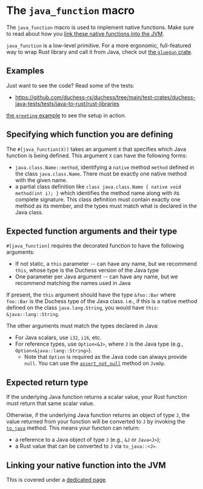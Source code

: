 # The `java_function` macro

The `java_function` macro is used to implement native functions. Make sure to read about how you [link these native functions into the JVM](./linking_native_functions.md). 

`java_function` is a low-level primitive. For a more ergonomic, full-featured way to wrap Rust library and call it from Java,
check out [the `gluegun` crate](gluegun).

[gluegun]: https://gluegun-rs.github.io/gluegun/

## Examples

Just want to see the code? Read some of the tests:

* https://github.com/duchess-rs/duchess/tree/main/test-crates/duchess-java-tests/tests/java-to-rust/rust-libraries

[the `greeting` example](https://github.com/duchess-rs/duchess/blob/main/test-crates/duchess-java-tests/tests/ui/examples/greeting.rs) to see the setup in action.

## Specifying which function you are defining

The `#[java_function(X)]` takes an argument `X` that specifies which Java function is being defined.
This argument `X` can have the following forms:

* `java.class.Name::method`, identifying a `native` method `method` defined in the class `java.class.Name`. There must be exactly one native method with the given name.
* a partial class definition like `class java.class.Name { native void method(int i); }` which identifies the method name along with its complete signature. This class definition must contain exactly one method as its member, and the types must match what is declared in the Java class.

## Expected function arguments and their type

`#[java_function]` requires the decorated function to have the following arguments:

* If not static, a `this` parameter -- can have any name, but we recommend `this`, whose type is the Duchess version of the Java type
* One parameter per Java argument -- can have any name, but we recommend matching the names used in Java

If present, the `this` argument should have the type `&foo::Bar` where `foo::Bar` is the Duchess type of the Java class. i.e., if this is a native method defined on the class `java.lang.String`, you would have `this: &java::lang::String`.

The other arguments must match the types declared in Java:

* For Java scalars, use `i32`, `i16`, etc.
* For reference types, use `Option<&J>`, where `J` is the Java type (e.g., `Option<&java::lang::String>`).
    * Note that `Option` is required as the Java code can always provide `null`. You can use the [`assert_not_null`][] method on `JvmOp`.

[`assert_not_null`]: https://duchess-rs.github.io/duchess/rustdoc/doc/duchess/prelude/trait.JvmOp.html#method.assert_not_null

## Expected return type

If the underlying Java function returns a scalar value, your Rust function must return that same scalar value.

Otherwise, if the underlying Java function returns an object of type `J`, the value returned from your function will be converted to `J` by invoking the [`to_java`](./to_java.md) method. This means your functon can return:

* a reference to a Java object of type `J` (e.g., `&J` or `Java<J>`);
* a Rust value that can be converted to `J` via `to_java::<J>`.

## Linking your native function into the JVM

This is covered under a [dedicated page](./linking_native_functions.md).

